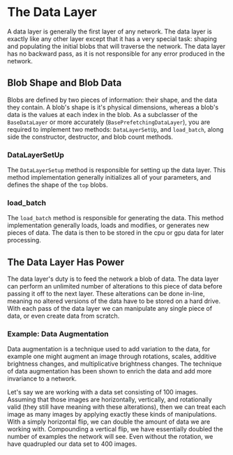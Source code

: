 # The Data Layer

A data layer is generally the first layer of any network. The data layer is exactly like any other layer except that it has a very special task: shaping and populating the initial blobs that will traverse the network. The data layer has no backward pass, as it is not responsible for any error produced in the network.

## Blob Shape and Blob Data

Blobs are defined by two pieces of information: their shape, and the data they contain. A blob's shape is it's physical dimensions, whereas a blob's data is the values at each index in the blob. As a subclasser of the `BaseDataLayer` or more accurately (`BasePrefetchingDataLayer`), you are required to implement two methods: `DataLayerSetUp`, and `load_batch`, along side the constructor, destructor, and blob count methods.

### DataLayerSetUp

The `DataLayerSetup` method is responsible for setting up the data layer. This method implementation generally initializes all of your parameters, and defines the shape of the `top` blobs.

### load_batch

The `load_batch` method is responsible for generating the data. This method implementation generally loads, loads and modifies, or generates new pieces of data. The data is then to be stored in the cpu or gpu data for later processing.

## The Data Layer Has Power

The data layer's duty is to feed the network a blob of data. The data layer can perform an unlimited number of alterations to this piece of data before passing it off to the next layer. These alterations can be done in-line, meaning no altered versions of the data have to be stored on a hard drive. With each pass of the data layer we can manipulate any single piece of data, or even create data from scratch.

### Example: Data Augmentation

Data augmentation is a technique used to add variation to the data, for example one might augment an image through rotations, scales, additive brightness changes, and multiplicative brightness changes. The technique of data augmentation has been shown to enrich the data and add more invariance to a network.

Let's say we are working with a data set consisting of 100 images. Assuming that those images are horizontally, vertically, and rotationally valid (they still have meaning with these alterations), then we can treat each image as many images by applying exactly these kinds of manipulations. With a simply horizontal flip, we can double the amount of data we are working with. Compounding a vertical flip, we have essentially doubled the number of examples the network will see. Even without the rotation, we have quadrupled our data set to 400 images.